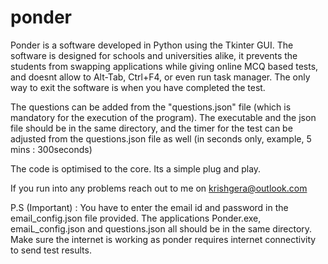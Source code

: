 # ponder
Ponder is a software developed in Python using the Tkinter GUI. The software is designed for schools and universities alike, it prevents the students from swapping applications while giving online MCQ based tests, and doesnt allow to Alt-Tab, Ctrl+F4, or even run task manager. The only way to exit the software is when you have completed the test. 

The questions can be added from the "questions.json" file (which is mandatory for the execution of the program). The executable and the json file should be in the same directory, and the timer for the test can be adjusted from the questions.json file as well (in seconds only, example, 5 mins : 300seconds)

The code is optimised to the core. Its a simple plug and play. 

If you run into any problems reach out to me on krishgera@outlook.com

P.S (Important) : You have to enter the email id and password in the email_config.json file provided. The applications Ponder.exe, emaiL_config.json and questions.json all should be in the same directory. Make sure the internet is working as ponder requires internet connectivity to send test results. 
